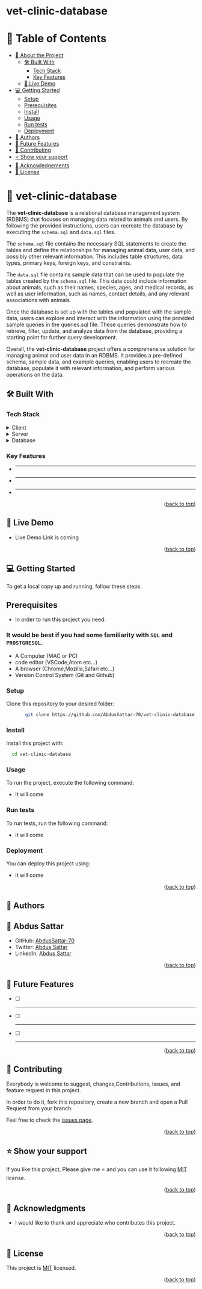 # vet-clinic-database

<a name="readme-top"></a>

<!-- TABLE OF CONTENTS -->

# 📗 Table of Contents

- [📖 About the Project](#about-project)
  - [🛠 Built With](#built-with)
    - [Tech Stack](#tech-stack)
    - [Key Features](#key-features)
  - [🚀 Live Demo](#live-demo)
- [💻 Getting Started](#getting-started)
  - [Setup](#setup)
  - [Prerequisites](#prerequisites)
  - [Install](#install)
  - [Usage](#usage)
  - [Run tests](#run-tests)
  - [Deployment](#triangular_flag_on_post-deployment)
- [👥 Authors](#authors)
- [🔭 Future Features](#future-features)
- [🤝 Contributing](#contributing)
- [⭐️ Show your support](#support)
- [🙏 Acknowledgements](#acknowledgements)
- [📝 License](#license)

<!-- PROJECT DESCRIPTION -->

# 📖 vet-clinic-database <a name="about-project"></a>

The **vet-clinic-database** is a relational database management system (RDBMS) that focuses on managing data related to animals and users. By following the provided instructions, users can recreate the database by executing the `schema.sql` and `data.sql` files.

The `schema.sql` file contains the necessary SQL statements to create the tables and define the relationships for managing animal data, user data, and possibly other relevant information. This includes table structures, data types, primary keys, foreign keys, and constraints.

The `data.sql` file contains sample data that can be used to populate the tables created by the `schema.sql` file. This data could include information about animals, such as their names, species, ages, and medical records, as well as user information, such as names, contact details, and any relevant associations with animals.

Once the database is set up with the tables and populated with the sample data, users can explore and interact with the information using the provided sample queries in the queries.sql file. These queries demonstrate how to retrieve, filter, update, and analyze data from the database, providing a starting point for further query development.

Overall, the **vet-clinic-database** project offers a comprehensive solution for managing animal and user data in an RDBMS. It provides a pre-defined schema, sample data, and example queries, enabling users to recreate the database, populate it with relevant information, and perform various operations on the data.

## 🛠 Built With <a name="built-with"></a>

### Tech Stack <a name="tech-stack"></a>

<details>
  <summary>Client</summary>
  <ul>
    <li>SQL</li>
  </ul>
</details>

<details>
  <summary>Server</summary>
  <ul>
    <li>Used local server</li>
  </ul>
</details>

<details>
<summary>Database</summary>
  <ul>
    <li><a href="https://www.postgresql.org/">PostgreSQL</a></li>
  </ul>
</details>

<!-- Features -->

### Key Features <a name="key-features"></a>

- ***
- ***
- ***

<p align="right">(<a href="#readme-top">back to top</a>)</p>

<!-- LIVE DEMO -->

## 🚀 Live Demo <a name="live-demo"></a>

- Live Demo Link is coming

<p align="right">(<a href="#readme-top">back to top</a>)</p>

<!-- GETTING STARTED -->

## 💻 Getting Started <a name="getting-started"></a>

To get a local copy up and running, follow these steps.

## Prerequisites <a name="prerequisites"></a>

- In order to run this project you need:

### It would be best if you had some familiarity with `SQL` and `PROSTGRESQL`.

- A Computer (MAC or PC)
- code editor (VSCode,Atom etc...)
- A browser (Chrome,Mozilla,Safari etc...)
- Version Control System (Git and Github)

### Setup

Clone this repository to your desired folder:

```bash
       git clone https://github.com/AbdusSattar-70/vet-clinic-database.git
```

### Install

Install this project with:

```sh
  cd vet-clinic-database
```

### Usage

To run the project, execute the following command:

- It will come

### Run tests

To run tests, run the following command:

- It will come

### Deployment

You can deploy this project using:

- It will come

<p align="right">(<a href="#readme-top">back to top</a>)</p>

<!-- AUTHORS -->

## 👥 Authors <a name="authors"></a>

## 👤 Abdus Sattar

- GitHub: [AbdusSattar-70](https://github.com/AbdusSattar-70)
- Twitter: [Abdus Sattar](https://twitter.com/Abdus_Sattar70)
- LinkedIn: [Abdus Sattar](https://www.linkedin.com/in/abdus-sattar-a41a26215/)

<p align="right">(<a href="#readme-top">back to top</a>)</p>

<!-- FUTURE FEATURES -->

## 🔭 Future Features <a name="future-features"></a>

- [ ] ***
- [ ] ***
- [ ] ***

<p align="right">(<a href="#readme-top">back to top</a>)</p>

## 🤝 Contributing <a name="contributing"></a>

Everybody is welcome to suggest, changes,Contributions, issues, and feature request in this project.

In order to do it, fork this repository, create a new branch and open a Pull Request from your branch.

Feel free to check the [issues page](../../issues/).

<p align="right">(<a href="#readme-top">back to top</a>)</p>

<!-- SUPPORT -->

## ⭐️ Show your support <a name="support"></a>

If you like this project, Please give me ⭐️ and you can use it following [MIT](./LICENSE) license.

<p align="right">(<a href="#readme-top">back to top</a>)</p>

<!-- ACKNOWLEDGEMENTS -->

## 🙏 Acknowledgments <a name="acknowledgements"></a>

- I would like to thank and appreciate who contributes this project.

<p align="right">(<a href="#readme-top">back to top</a>)</p>

<!-- LICENSE -->

## 📝 License <a name="license"></a>

This project is [MIT](./LICENSE) licensed.

<p align="right">(<a href="#readme-top">back to top</a>)</p>
